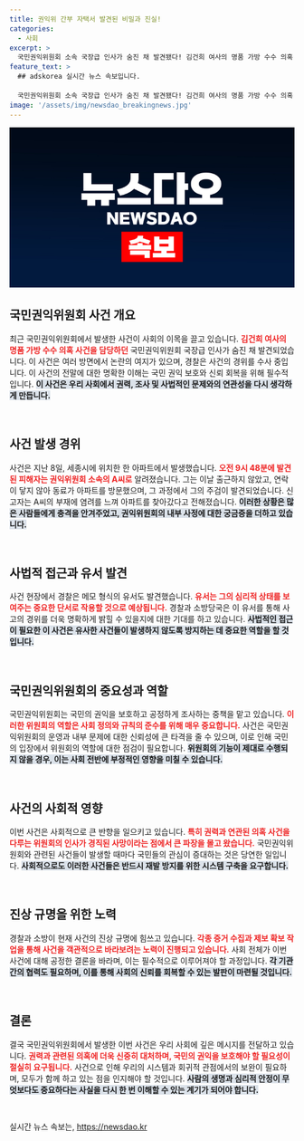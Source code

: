 ```yaml
---
title: 권익위 간부 자택서 발견된 비밀과 진실!
categories:
  - 사회
excerpt: >
  국민권익위원회 소속 국장급 인사가 숨진 채 발견됐다! 김건희 여사의 명품 가방 수수 의혹 사건을 맡았던 그가 남긴 유서, 경찰은 사건의 전말을 추적 중이다.
feature_text: >
  ## adskorea 실시간 뉴스 속보입니다.

  국민권익위원회 소속 국장급 인사가 숨진 채 발견됐다! 김건희 여사의 명품 가방 수수 의혹 사건을 맡았던 그가 남긴 유서, 경찰은 사건의 전말을 추적 중이다.
image: '/assets/img/newsdao_breakingnews.jpg'
---
```


<p><img src="/assets/img/newsdao_breakingnews.jpg" alt="adskorea 속보" /></p>

<h2 data-ke-size="size26">국민권익위원회 사건 개요</h2>

<p data-ke-size="size16">최근 국민권익위원회에서 발생한 사건이 사회의 이목을 끌고 있습니다. <b><span style="color: #ee2323;">김건희 여사의 명품 가방 수수 의혹 사건을 담당하던</span></b> 국민권익위원회 국장급 인사가 숨진 채 발견되었습니다. 이 사건은 여러 방면에서 논란의 여지가 있으며, 경찰은 사건의 경위를 수사 중입니다. 이 사건의 전말에 대한 명확한 이해는 국민 권익 보호와 신뢰 회복을 위해 필수적입니다. <b><span style="background-color: #21538527;">이 사건은 우리 사회에서 권력, 조사 및 사법적인 문제와의 연관성을 다시 생각하게 만듭니다.</span></b></p>

<p data-ke-size="size16">&nbsp;</p>

<h2 data-ke-size="size26">사건 발생 경위</h2>

<p data-ke-size="size16">사건은 지난 8일, 세종시에 위치한 한 아파트에서 발생했습니다. <b><span style="color: #ee2323;">오전 9시 48분에 발견된 피해자는 권익위원회 소속의 A씨로</span></b> 알려졌습니다. 그는 이날 출근하지 않았고, 연락이 닿지 않아 동료가 아파트를 방문했으며, 그 과정에서 그의 주검이 발견되었습니다. 신고자는 A씨의 부재에 염려를 느껴 아파트를 찾아갔다고 전해졌습니다. <b><span style="background-color: #21538527;">이러한 상황은 많은 사람들에게 충격을 안겨주었고, 권익위원회의 내부 사정에 대한 궁금증을 더하고 있습니다.</span></b></p>

<p data-ke-size="size16">&nbsp;</p>

<h2 data-ke-size="size26">사법적 접근과 유서 발견</h2>

<p data-ke-size="size16">사건 현장에서 경찰은 메모 형식의 유서도 발견했습니다. <b><span style="color: #ee2323;">유서는 그의 심리적 상태를 보여주는 중요한 단서로 작용할 것으로 예상됩니다.</span></b> 경찰과 소방당국은 이 유서를 통해 사고의 경위를 더욱 명확하게 밝힐 수 있을지에 대한 기대를 하고 있습니다. <b><span style="background-color: #21538527;">사법적인 접근이 필요한 이 사건은 유사한 사건들이 발생하지 않도록 방지하는 데 중요한 역할을 할 것입니다.</span></b></p>

<p data-ke-size="size16">&nbsp;</p>

<h2 data-ke-size="size26">국민권익위원회의 중요성과 역할</h2>

<p data-ke-size="size16">국민권익위원회는 국민의 권익을 보호하고 공정하게 조사하는 중책을 맡고 있습니다. <b><span style="color: #ee2323;">이러한 위원회의 역할은 사회 정의와 규칙의 준수를 위해 매우 중요합니다.</span></b> 사건은 국민권익위원회의 운영과 내부 문제에 대한 신뢰성에 큰 타격을 줄 수 있으며, 이로 인해 국민의 입장에서 위원회의 역할에 대한 점검이 필요합니다. <b><span style="background-color: #21538527;">위원회의 기능이 제대로 수행되지 않을 경우, 이는 사회 전반에 부정적인 영향을 미칠 수 있습니다.</span></b></p>

<p data-ke-size="size16">&nbsp;</p>

<h2 data-ke-size="size26">사건의 사회적 영향</h2>

<p data-ke-size="size16">이번 사건은 사회적으로 큰 반향을 일으키고 있습니다. <b><span style="color: #ee2323;">특히 권력과 연관된 의혹 사건을 다루는 위원회의 인사가 경직된 사망이라는 점에서 큰 파장을 몰고 왔습니다.</span></b> 국민권익위원회와 관련된 사건들이 발생할 때마다 국민들의 관심이 증대하는 것은 당연한 일입니다. <b><span style="background-color: #21538527;">사회적으로도 이러한 사건들은 반드시 재발 방지를 위한 시스템 구축을 요구합니다.</span></b></p>

<p data-ke-size="size16">&nbsp;</p>

<h2 data-ke-size="size26">진상 규명을 위한 노력</h2>

<p data-ke-size="size16">경찰과 소방이 현재 사건의 진상 규명에 힘쓰고 있습니다. <b><span style="color: #ee2323;">각종 증거 수집과 제보 확보 작업을 통해 사건을 객관적으로 바라보려는 노력이 진행되고 있습니다.</span></b> 사회 전체가 이번 사건에 대해 공정한 결론을 바라며, 이는 필수적으로 이루어져야 할 과정입니다. <b><span style="background-color: #21538527;">각 기관 간의 협력도 필요하며, 이를 통해 사회의 신뢰를 회복할 수 있는 발판이 마련될 것입니다.</span></b></p>

<p data-ke-size="size16">&nbsp;</p>

<h2 data-ke-size="size26">결론</h2>

<p data-ke-size="size16">결국 국민권익위원회에서 발생한 이번 사건은 우리 사회에 깊은 메시지를 전달하고 있습니다. <b><span style="color: #ee2323;">권력과 관련된 의혹에 더욱 신중히 대처하며, 국민의 권익을 보호해야 할 필요성이 절실히 요구됩니다.</span></b> 사건으로 인해 우리의 시스템과 회귀적 관점에서의 보완이 필요하며, 모두가 함께 하고 있는 점을 인지해야 할 것입니다. <b><span style="background-color: #21538527;">사람의 생명과 심리적 안정이 무엇보다도 중요하다는 사실을 다시 한 번 이해할 수 있는 계기가 되어야 합니다.</span></b></p>

<p data-ke-size="size16">&nbsp;</p>
실시간 뉴스 속보는, <a href="https://newsdao.kr" rel="dofollow">https://newsdao.kr</a>


